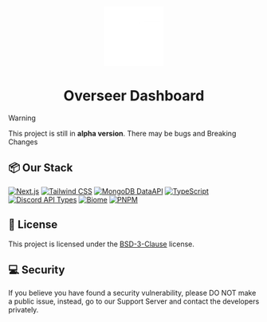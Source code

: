 <!-- markdownlint-disable -->
<div align="center">
  <img alt="Overseer Isotype" src="./public/assets/Overseer.webp" width="120">
  <h1 align="center">Overseer Dashboard</h1>
</div>
<!-- markdownlint-restore -->

> [!WARNING]
> This project is still in **alpha version**. There may be bugs and Breaking Changes

## 📦 Our Stack

[![Next.js][NextJSBadgeURL]][NextJSURL]
[![Tailwind CSS][TailwindCSSBadgeURL]][TailwindCSSURL]
[![MongoDB DataAPI][MongoDBDataAPIBadgeURL]][MongoDBDataAPIURL]
[![TypeScript][TypeScriptBadgeURL]][TypeScriptURL]
[![Discord API Types][DiscordAPITypesBadgeURL]][DiscordAPITypesURL]
[![Biome][BiomeBadgeURL]][BiomeURL]
[![PNPM][PNPMBadgeURL]][PNPMURL]

## 📄 License

This project is licensed under the [BSD-3-Clause][BSD3ClauseURL] license.

## 💻 Security

If you believe you have found a security vulnerability, please DO NOT make a public issue, instead, go to our Support Server and contact the developers privately.

[BSD3ClauseURL]: https://opensource.org/license/bsd-3-clause/
[BiomeBadgeURL]: https://img.shields.io/badge/Biome-60A5FA?style=for-the-badge&logo=biome&color=2D3748
[BiomeURL]: https://biomejs.dev/
[DiscordAPITypesBadgeURL]: https://img.shields.io/badge/Discord%20API%20Types-337FE5?style=for-the-badge&logo=discord&color=2D3748
[DiscordAPITypesURL]: https://discord-api-types.dev/
[MongoDBDataAPIBadgeURL]: https://img.shields.io/badge/MongoDB%20DataAPI-47A248?style=for-the-badge&logo=mongodb&color=2D3748
[MongoDBDataAPIURL]: https://www.mongodb.com/docs/atlas/app-services/data-api/
[NextJSBadgeURL]: https://img.shields.io/badge/Next.js-FFFFFF?style=for-the-badge&logo=nextdotjs&color=2D3748
[NextJSURL]: https://nextjs.org/
[PNPMBadgeURL]: https://img.shields.io/badge/pnpm-F69220?style=for-the-badge&logo=pnpm&color=2D3748
[PNPMURL]: https://pnpm.io/
[TailwindCSSBadgeURL]: https://img.shields.io/badge/TailwindCSS-06B6D4?style=for-the-badge&logo=tailwindcss&color=2D3748
[TailwindCSSURL]: https://tailwindcss.com/
[TypeScriptBadgeURL]: https://img.shields.io/badge/TypeScript-3178C6?style=for-the-badge&logo=typescript&color=2D3748
[TypeScriptURL]: https://www.typescriptlang.org/
